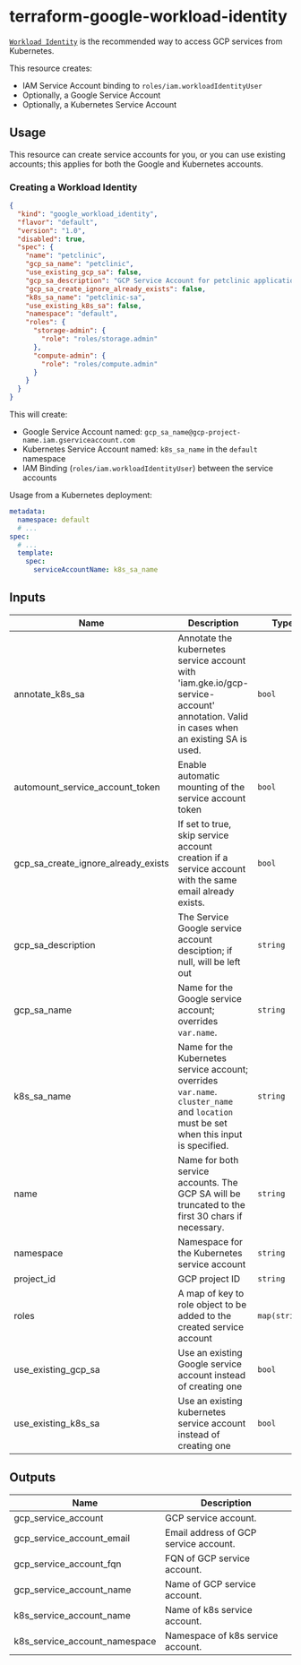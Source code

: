 # terraform-google-workload-identity

[`Workload Identity`](https://cloud.google.com/kubernetes-engine/docs/how-to/workload-identity) is the recommended way to access GCP services from Kubernetes.

This resource creates:

* IAM Service Account binding to `roles/iam.workloadIdentityUser`
* Optionally, a Google Service Account
* Optionally, a Kubernetes Service Account

## Usage

This resource can create service accounts for you,
or you can use existing accounts; this applies for both the Google and
Kubernetes accounts.

### Creating a Workload Identity

```json
{
  "kind": "google_workload_identity",
  "flavor": "default",
  "version": "1.0",
  "disabled": true,
  "spec": {
    "name": "petclinic",
    "gcp_sa_name": "petclinic",
    "use_existing_gcp_sa": false,
    "gcp_sa_description": "GCP Service Account for petclinic application",
    "gcp_sa_create_ignore_already_exists": false,
    "k8s_sa_name": "petclinic-sa",
    "use_existing_k8s_sa": false,
    "namespace": "default",
    "roles": {
      "storage-admin": {
        "role": "roles/storage.admin"
      },
      "compute-admin": {
        "role": "roles/compute.admin"
      }
    }
  }
}
```

This will create:

* Google Service Account named: `gcp_sa_name@gcp-project-name.iam.gserviceaccount.com`
* Kubernetes Service Account named: `k8s_sa_name` in the `default` namespace
* IAM Binding (`roles/iam.workloadIdentityUser`) between the service accounts

Usage from a Kubernetes deployment:

```yaml
metadata:
  namespace: default
  # ...
spec:
  # ...
  template:
    spec:
      serviceAccountName: k8s_sa_name
```

<!-- BEGINNING OF PRE-COMMIT-TERRAFORM DOCS HOOK -->
## Inputs

| Name                                     | Description                                                                                                                                                    | Type                | Default     | Required |
| ---------------------------------------- | -------------------------------------------------------------------------------------------------------------------------------------------------------------- | ------------------- | ----------- | :------: |
| annotate\_k8s\_sa                        | Annotate the kubernetes service account with 'iam.gke.io/gcp-service-account' annotation. Valid in cases when an existing SA is used.                          | `bool`              | `true`      |    no    |
| automount\_service\_account\_token       | Enable automatic mounting of the service account token                                                                                                         | `bool`              | `false`     |    no    |
| gcp\_sa\_create\_ignore\_already\_exists | If set to true, skip service account creation if a service account with the same email already exists.                                                         | `bool`              | `null`      |    no    |
| gcp\_sa\_description                     | The Service Google service account desciption; if null, will be left out                                                                                       | `string`            | `null`      |    no    |
| gcp\_sa\_name                            | Name for the Google service account; overrides `var.name`.                                                                                                     | `string`            | `null`      |    no    |
| k8s\_sa\_name                            | Name for the Kubernetes service account; overrides `var.name`. `cluster_name` and `location` must be set when this input is specified.                         | `string`            | `null`      |    no    |
| name                                     | Name for both service accounts. The GCP SA will be truncated to the first 30 chars if necessary.                                                               | `string`            | n/a         |   yes    |
| namespace                                | Namespace for the Kubernetes service account                                                                                                                   | `string`            | `"default"` |    no    |
| project\_id                              | GCP project ID                                                                                                                                                 | `string`            | n/a         |   yes    |
| roles                                    | A map of key to role object to be added to the created service account                                                                                                     | `map(string)`      | `null`        |    yes    |
| use\_existing\_gcp\_sa                   | Use an existing Google service account instead of creating one                                                                                                 | `bool`              | `false`     |    no    |
| use\_existing\_k8s\_sa                   | Use an existing kubernetes service account instead of creating one                                                                                             | `bool`              | `false`     |    no    |

## Outputs

| Name                             | Description                           |
| -------------------------------- | ------------------------------------- |
| gcp\_service\_account            | GCP service account.                  |
| gcp\_service\_account\_email     | Email address of GCP service account. |
| gcp\_service\_account\_fqn       | FQN of GCP service account.           |
| gcp\_service\_account\_name      | Name of GCP service account.          |
| k8s\_service\_account\_name      | Name of k8s service account.          |
| k8s\_service\_account\_namespace | Namespace of k8s service account.     |

<!-- END OF PRE-COMMIT-TERRAFORM DOCS HOOK -->